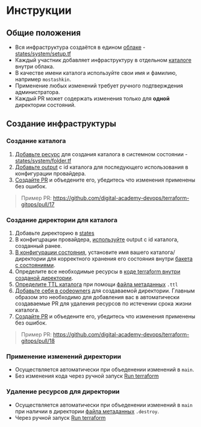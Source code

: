 # Инструкции

## Общие положения
- Вся инфраструктура создаётся в едином [облаке](https://cloud.yandex.ru/docs/resource-manager/concepts/resources-hierarchy#cloud) - [states/system/setup.tf](https://github.com/digital-academy-devops/terraform-gitops/blob/readme/states/system/setup.tf#L44)
- Каждый участник добавляет инфраструктуру в отдельном [каталоге](https://cloud.yandex.ru/docs/resource-manager/concepts/resources-hierarchy#folder) внутри облака.
- В качестве имени каталога используйте свои имя и фамилию, например `mostashkin`.
- Применение любых изменений требует ручного подтверждения администратора.
- Каждый PR может содержать изменения только для **одной** директории состояний.

## Создание инфраструктуры

### Создание каталога

1. [Добавьте ресурс](https://github.com/digital-academy-devops/terraform-gitops/blob/readme/states/system/folder.tf#L1) для создания каталога в системном состоянии - [states/system/folder.tf](states/system/folder.tf)
1. [Добавьте output](https://github.com/digital-academy-devops/terraform-gitops/blob/readme/states/system/folder.tf#L9) с id каталога для последующего использования в конфигурации провайдера.
1. [Создайте PR](https://github.com/digital-academy-devops/terraform-gitops/pull/17) и объедените его, убедитесь что изменения применены без ошибок.

> Пример PR: https://github.com/digital-academy-devops/terraform-gitops/pull/17

### Создание директории для каталога

1. Добавьте директорию в [states](states)
1. В конфигцрации провайдера, [используйте](https://github.com/digital-academy-devops/terraform-gitops/blob/readme/states/mostashkin/setup.tf#L42) output c id каталога, созданный ранее.
1. [В конфигурации состояния](https://github.com/digital-academy-devops/terraform-gitops/blob/readme/states/system/folder.tf#L9), установите имя вашего каталога/директории для корректного хранения его состояния внутри [бакета с состояниями](https://github.com/digital-academy-devops/terraform-gitops/blob/readme/states/mostashkin/setup.tf#L14).
1. Определите все необходимые ресурсы в [коде terraform внутри созданой директории](https://github.com/digital-academy-devops/terraform-gitops/tree/readme/states/mostashkin).
1. [Определите TTL каталога](https://github.com/digital-academy-devops/terraform-gitops/blob/readme/states/mostashkin/.ttl) при помощи [файла метаданных](../README.md#метаданные) `.ttl`
1. [Добавьте себя в codeowners](https://github.com/digital-academy-devops/terraform-gitops/blob/readme/.github/CODEOWNERS#L6) для создаваемой директории. 
Главным образом это необходимо для добавления вас в автоматически создаваемые PR для удаления ресурсов по истечении срока жизни каталога.
1. [Создайте PR](https://github.com/digital-academy-devops/terraform-gitops/pull/18) и объедените его, убедитесь что изменения применены без ошибок. 

> Пример PR: https://github.com/digital-academy-devops/terraform-gitops/pull/18

### Применение изменений директории
- Осуществляется автоматически при объеденении изменений в `main`.
- Без изменения кода через ручной запуск [Run terraform](https://github.com/digital-academy-devops/terraform-gitops/actions/workflows/terraform.yaml)

### Удаление ресурсов для директории

- Осуществляется автоматически при объеденении изменений в `main` при наличии в директории [файла метаданных](../README.md#метаданные) `.destroy`.
- Через ручной запуск [Run terraform](https://github.com/digital-academy-devops/terraform-gitops/actions/workflows/terraform.yaml)
